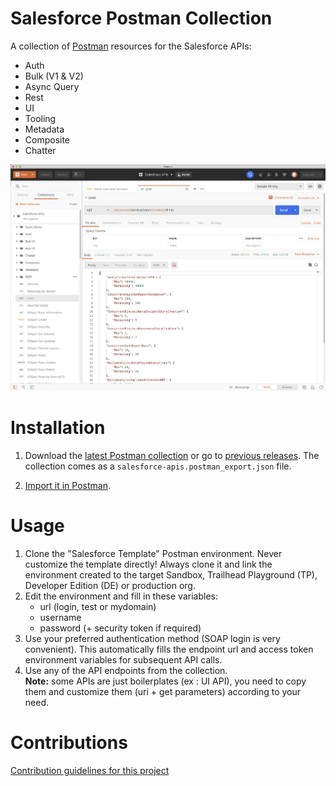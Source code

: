 # Salesforce Postman Collection
A collection of [Postman](https://www.postman.com/) resources for the Salesforce APIs:
- Auth
- Bulk (V1 & V2)
- Async Query
- Rest
- UI 
- Tooling
- Metadata
- Composite
- Chatter

![Postman screenshot](/doc-resources/postman-screenshot.jpg)

# Installation

1. Download the [latest Postman collection](https://github.com/scolladon/Salesforce-Postman/releases/latest/download/salesforce-apis.postman_export.json) or go to [previous releases](https://github.com/scolladon/Salesforce-Postman/releases). The collection comes as a `salesforce-apis.postman_export.json` file.

1. [Import it in Postman](https://learning.postman.com/docs/postman/collections/data-formats/#importing-postman-data).

# Usage

1. Clone the "Salesforce Template" Postman environment. Never customize the template directly! Always clone it and link the environment created to the target Sandbox, Trailhead Playground (TP), Developer Edition (DE) or production org.
1. Edit the environment and fill in these variables:
    - url (login, test or mydomain)
    - username
    - password (+ security token if required)
1. Use your preferred authentication method (SOAP login is very convenient). This automatically fills the endpoint url and access token environment variables for subsequent API calls.
1. Use any of the API endpoints from the collection.<br/>
  **Note:** some APIs are just boilerplates (ex : UI API), you need to copy them and customize them (uri + get parameters) according to your need.

# Contributions

[Contribution guidelines for this project](CONTRIBUTING.md)